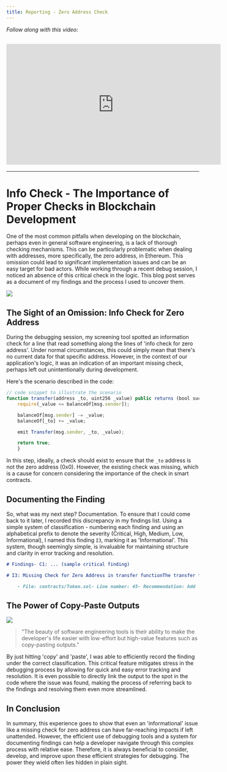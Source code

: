 ```yaml
---
title: Reporting - Zero Address Check
---
```


_Follow along with this video:_

## <iframe width="560" height="315" src="https://youtu.be/0S3h9kk3fXI" title="YouTube Player" frameborder="0" allow="accelerometer; autoplay; clipboard-write; encrypted-media; gyroscope; picture-in-picture; web-share" allowfullscreen></iframe>

---

# Info Check - The Importance of Proper Checks in Blockchain Development

One of the most common pitfalls when developing on the blockchain, perhaps even in general software engineering, is a lack of thorough checking mechanisms. This can be particularly problematic when dealing with addresses, more specifically, the zero address, in Ethereum. This omission could lead to significant implementation issues and can be an easy target for bad actors. While working through a recent debug session, I noticed an absence of this critical check in the logic. This blog post serves as a document of my findings and the process I used to uncover them.

![](https://cdn.videotap.com/v36vdsgvIfzkWCRrdOOE-1.88.png)

## **The Sight of an Omission: Info Check for Zero Address**

During the debugging session, my screening tool spotted an information check for a line that read something along the lines of 'info check for zero address'. Under normal circumstances, this could simply mean that there's no current data for that specific address. However, in the context of our application's logic, it was an indication of an important missing check, perhaps left out unintentionally during development.

Here's the scenario described in the code:

```js
// code snippet to illustrate the scenario
function transfer(address _to, uint256 _value) public returns (bool success) {
    require(_value <= balanceOf[msg.sender]);

    balanceOf[msg.sender] -= _value;
    balanceOf[_to] += _value;

    emit Transfer(msg.sender, _to, _value);

    return true;
    }
```

In this step, ideally, a check should exist to ensure that the `_to` address is not the zero address (0x0). However, the existing check was missing, which is a cause for concern considering the importance of the check in smart contracts.

## **Documenting the Finding**

So, what was my next step? Documentation. To ensure that I could come back to it later, I recorded this discrepancy in my findings list. Using a simple system of classification - numbering each finding and using an alphabetical prefix to denote the severity (Critical, High, Medium, Low, Informational), I named this finding `I3`, marking it as 'Informational'. This system, though seemingly simple, is invaluable for maintaining structure and clarity in error tracking and resolution.

```markdown
# Findings- C1: ... (sample critical finding)

# I3: Missing Check for Zero Address in transfer functionThe transfer function does not check if `_to` address is the zero address. This could lead to tokens being mistakenly sent to the zero address and becoming irretrievable.

    - File: contracts/Token.sol- Line number: 45- Recommendation: Add `require(_to != address(0))`
```

## **The Power of Copy-Paste Outputs**

![](https://cdn.videotap.com/QeCT6VzhyrWrblKQYKrv-28.24.png)

> "The beauty of software engineering tools is their ability to make the developer's life easier with low-effort but high-value features such as copy-pasting outputs."

By just hitting 'copy' and 'paste', I was able to efficiently record the finding under the correct classification. This critical feature mitigates stress in the debugging process by allowing for quick and easy error tracking and resolution. It is even possible to directly link the output to the spot in the code where the issue was found, making the process of referring back to the findings and resolving them even more streamlined.

## **In Conclusion**

In summary, this experience goes to show that even an 'informational' issue like a missing check for zero address can have far-reaching impacts if left unattended. However, the efficient use of debugging tools and a system for documenting findings can help a developer navigate through this complex process with relative ease. Therefore, it is always beneficial to consider, develop, and improve upon these efficient strategies for debugging. The power they wield often lies hidden in plain sight.
